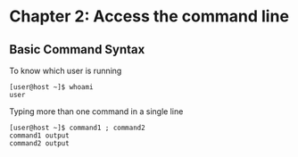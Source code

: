 # Chapter 2: Access the command line
## Basic Command Syntax

To know which user is running 
```console
[user@host ~]$ whoami
user
```

Typing more than one command in a single line
```console
[user@host ~]$ command1 ; command2
command1 output
command2 output
```
